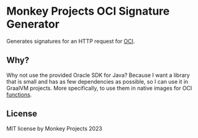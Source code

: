 # Monkey Projects OCI Signature Generator

Generates signatures for an HTTP request for [OCI](https://cloud.oracle.com).

## Why?

Why not use the provided Oracle SDK for Java?  Because I want a library
that is small and has as few dependencies as possible, so I can use it
in GraalVM projects.  More specifically, to use them in native images
for OCI [functions](https://fnproject.io).

## License

MIT license
by Monkey Projects 2023
